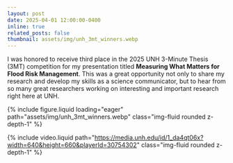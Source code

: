 ```yaml
---
layout: post
date: 2025-04-01 12:00:00-0400
inline: true
related_posts: false
thumbnail: assets/img/unh_3mt_winners.webp
---
```


I was honored to receive third place in the 2025 UNH 3-Minute Thesis (3MT) competition for my presentation titled **Measuring What Matters for Flood Risk Management**. This was a great opportunity not only to share my research and develop my skills as a science communicator, but to hear from so many great researchers working on interesting and important research right here at UNH. 

{% include figure.liquid loading="eager" path="assets/img/unh_3mt_winners.webp" class="img-fluid rounded z-depth-1" %} 

{% include video.liquid path="https://media.unh.edu/id/1_da4qt06x?width=640&height=660&playerId=30754302" class="img-fluid rounded z-depth-1" %} 


<!-- <iframe id="kaltura_player" src="https://cdnapisec.kaltura.com/p/505811/sp/50581100/embedIframeJs/uiconf_id/30754302/partner_id/505811?iframeembed=true&playerId=kaltura_player&entry_id=1_da4qt06x&flashvars[streamerType]=auto&amp;flashvars[localizationCode]=en&amp;flashvars[sideBarContainer.plugin]=true&amp;flashvars[sideBarContainer.position]=left&amp;flashvars[sideBarContainer.clickToClose]=true&amp;flashvars[chapters.plugin]=true&amp;flashvars[chapters.layout]=vertical&amp;flashvars[chapters.thumbnailRotator]=false&amp;flashvars[streamSelector.plugin]=true&amp;flashvars[EmbedPlayer.SpinnerTarget]=videoHolder&amp;flashvars[dualScreen.plugin]=true&amp;flashvars[hotspots.plugin]=1&amp;flashvars[Kaltura.addCrossoriginToIframe]=true&amp;&wid=1_3pgl3w76" width="400" height="535" allowfullscreen webkitallowfullscreen mozAllowFullScreen allow="autoplay *; fullscreen *; encrypted-media *" sandbox="allow-downloads allow-forms allow-same-origin allow-scripts allow-top-navigation allow-pointer-lock allow-popups allow-modals allow-orientation-lock allow-popups-to-escape-sandbox allow-presentation allow-top-navigation-by-user-activation" frameborder="0" title="Sebastian Rowan - UNH 3MT Finals 2025 - Third Place"></iframe> -->